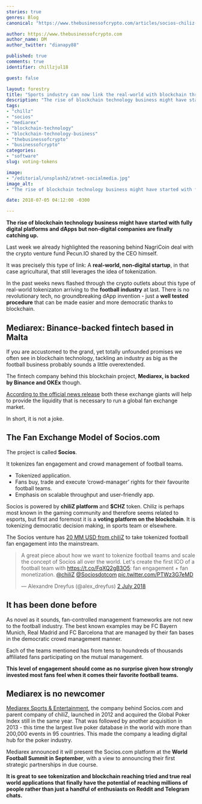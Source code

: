 ```yaml
---
stories: true
genres: Blog
canonical: "https://www.thebusinessofcrypto.com/articles/socios-chiliz-mediarex/"

author: https://www.thebusinessofcrypto.com
author_name: DM
author_twitter: "dianapy88"

published: true
comments: true
identifier: chillzjul18

guest: false

layout: forestry
title: "Sports industry can now link the real-world with blockchain through voting tokens"
description: "The rise of blockchain technology business might have started with fully digital platforms and dApps but non-digital companies are finally catching up."
tags:
- "chillz"
- "socios"
- "mediarex"
- "blockchain-technology"
- "blockchain-technology-business"
- "thebusinessofcrypto"
- "businessofcrypto"
categories:
- "software"
slug: voting-tokens

image:
- "/editorial/unsplash2/atnet-socialmedia.jpg"
image_alt:
- "The rise of blockchain technology business might have started with fully digital platforms and dApps but non-digital companies are finally catching up"

date: 2018-07-05 04:12:00 -0300

---
```



__The rise of blockchain technology business might have started with fully digital platforms and dApps but non-digital companies are finally catching up.__

Last week we already highlighted the reasoning behind NagriCoin deal with the crypto venture fund Pecun.IO shared by the CEO himself.

It was precisely this type of link: A **real-world, non-digital startup**, in that case agricultural, that still leverages the idea of tokenization.

In the past weeks news flashed through the crypto outlets about this type of real-world tokenizaton arriving to the **football industry** at last. There is no revolutionary tech, no groundbreaking dApp invention - just a **well tested procedure** that can be made easier and more democratic thanks to blockchain.

## Mediarex: Binance-backed fintech based in Malta

If you are accustomed to the grand, yet totally unfounded promises we often see in blockchain technology, tackling an industry as big as the football business probably sounds a little overextended.

The fintech company behind this blockchain project, **Mediarex, is backed by Binance and OKEx** though.

[According to the official news release](https://news.bitcoin.com/pr-introducing-socios-2-0-football-on-the-blockchain-socios-com/) both these exchange giants will help  to provide the liquidity that is necessary to run a global fan exchange market.

In short, it is not a joke.

## The Fan Exchange Model of Socios.com

The project is called **Socios**.

It tokenizes fan engagement and crowd management of football teams.

* Tokenized application.
* Fans buy, trade and execute ‘crowd-manager’ rights for their favourite football teams.
* Emphasis on scalable throughput and user-friendly app.

Socios is powered by **chiliZ platform** and **$CHZ** token. Chiliz is perhaps most known in the gaming community and therefore seems related to esports, but first and foremost it is a **voting platform on the blockchain**. It is tokenizing democratic decision making, in sports team or elsewhere.

The Socios venture has [20 MM USD from chiliZ](https://medium.com/chiliz/binance-chiliz-join-forces-to-tokenize-sports-industries-55ec438439c0) to take tokenized football fan engagement into the mainstream.

<blockquote class="twitter-tweet" data-lang="en-gb"><p lang="en" dir="ltr">A great piece about how we want to tokenize football teams and scale the concept of Socios all over the world. Let&#39;s create the first ICO of a football team with <a href="https://t.co/FqXQ2gB3O5">https://t.co/FqXQ2gB3O5</a>: fan engagement + fan monetization. <a href="https://twitter.com/chiliZ?ref_src=twsrc%5Etfw">@chiliZ</a> <a href="https://twitter.com/Sociosdotcom?ref_src=twsrc%5Etfw">@Sociosdotcom</a> <a href="https://t.co/PTWz3G7eMD">pic.twitter.com/PTWz3G7eMD</a></p>&mdash; Alexandre Dreyfus (@alex_dreyfus) <a href="https://twitter.com/alex_dreyfus/status/1013803698529755136?ref_src=twsrc%5Etfw">2 July 2018</a></blockquote>
<script async src="https://platform.twitter.com/widgets.js" charset="utf-8"></script>


## It has been done before

As novel as it sounds, fan-controlled management frameworks are not new to the football industry. The best known examples may be FC Bayern Munich, Real Madrid and FC Barcelona that are managed by their fan bases in the democratic crowd management manner.

Each of the teams mentioned has from tens to houndreds of thousands affiliated fans participating on the mutual management.

**This level of engagement should come as no surprise given how strongly invested most fans feel when it comes their favorite football teams.**

## Mediarex is no newcomer

[Mediarex Sports & Entertainment](https://www.crunchbase.com/organization/mediarex-sports-entertainment), the company behind Socios.com and parent company of chiliZ, launched in 2012 and acquired the Global Poker Index still in the same year. That was followed by another acquisition in 2013 - this time the largest live poker database in the world with more than 200,000 events in 95 countries. This made the company a leading digital hub for the poker industry.

Mediarex announced it will present the Socios.com platform at the **World Football Summit in September**, with a view to announcing their first strategic partnerships in due course.

**It is great to see tokenization and blockchain reaching tried and true real world applications that finally have the potential of reaching millions of people rather than just a handful of enthusiasts on Reddit and Telegram chats.**
